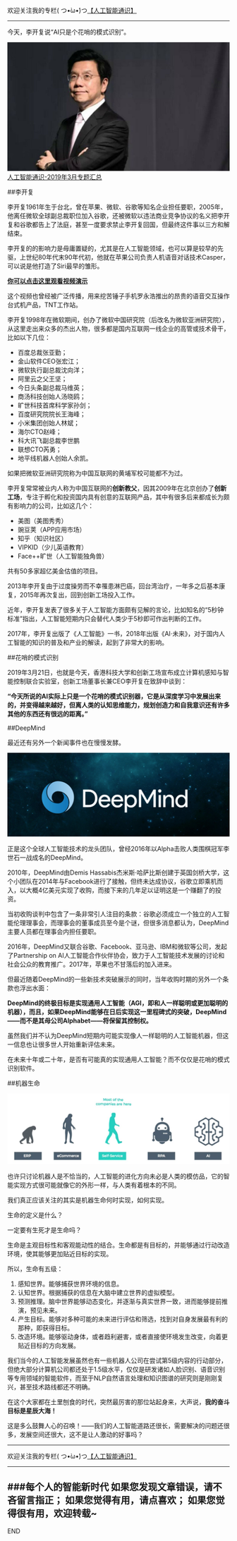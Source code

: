 欢迎关注我的专栏( つ•̀ω•́)つ[【人工智能通识】](https://www.jianshu.com/c/e9a7b7b7024d)

---

今天，李开复说“AI只是个花哨的模式识别”。

![](imgs/4324074-5238db8cb9269179.png?imageMogr2/auto-orient/strip%7CimageView2/2/w/1240)
[人工智能通识-2019年3月专题汇总](https://www.jianshu.com/p/72685b77cfff)


##李开复

李开复1961年生于台北，曾在苹果、微软、谷歌等知名企业担任要职，2005年，他离任微软全球副总裁职位加入谷歌，还被微软以违法商业竞争协议的名义把李开复和谷歌都告上了法庭，甚至一度要求禁止李开复回国，但最终这件事以三方和解结束。

李开复的的影响力是毋庸置疑的，尤其是在人工智能领域，也可以算是较早的先驱，上世纪80年代末90年代初，他就在苹果公司负责人机语音对话技术Casper，可以说是他打造了Siri最早的雏形。

[**你可以点击这里观看视频演示**](https://www.bilibili.com/video/av29245635/)

这个视频也曾经被广泛传播，用来挖苦锤子手机罗永浩推出的昂贵的语音交互操作台式机产品，TNT工作站。

李开复1998年在微软期间，创办了微软中国研究院（后改名为微软亚洲研究院），从这里走出来众多的杰出人物，很多都是国内互联网一线企业的高管或技术骨干，比如以下几位：
- 百度总裁张亚勤；
- 金山软件CEO张宏江；
- 微软执行副总裁沈向洋；
- 阿里云之父王坚；
- 今日头条副总裁马维英；
- 商汤科技创始人汤晓鸥；
- 旷世科技首席科学家孙剑；
- 百度研究院院长王海峰；
- 小米集团创始人林斌；
- 海尔CTO赵峰；
- 科大讯飞副总裁李世鹏
- 联想CTO芮勇；
- 地平线机器人创始人余凯。

如果把微软亚洲研究院称为中国互联网的黄埔军校可能都不为过。

李开复常常被业内人称为中国互联网的**创新教父**，因其2009年在北京创办了**创新工场**，专注于孵化和投资国内具有创意的互联网产品，其中有很多后来都成长为颇有影响力的公司，比如这几个：
- 美图（美图秀秀）
- 豌豆荚（APP应用市场）
- 知乎（知识社区）
- VIPKID（少儿英语教育）
- Face++旷世（人工智能独角兽）

共有50多家超亿美金估值的项目。

2013年李开复由于过度操劳而不幸罹患淋巴癌，回台湾治疗，一年多之后基本康复，2015年再次复出，回到创新工场投入工作。

近年，李开复发表了很多关于人工智能方面颇有见解的言论，比如知名的“5秒钟标准”指出，人工智能短期内只会替代人类少于5秒即可作出判断的工作。

2017年，李开复出版了《人工智能》一书，2018年出版《AI·未来》，对于国内人工智能的知识的普及和产业的解读，起到了非常大的影响。


##花哨的模式识别

2019年3月21日，也就是今天，香港科技大学和创新工场宣布成立计算机感知与智能控制联合实验室，创新工场董事长兼CEO李开复在致辞中谈到：

**“今天所说的AI实际上只是一个花哨的模式识别器，它是从深度学习中发展出来的，并变得越来越好，但离人类的认知思维能力，规划创造力和自我意识还有许多其他的东西还有很远的距离。”**


##DeepMind

最近还有另外一个新闻事件也在慢慢发酵。

![](imgs/4324074-de3e292f00bfed93.png?imageMogr2/auto-orient/strip%7CimageView2/2/w/1240)

正是这个全球人工智能技术的龙头团队，曾经2016年以Alpha击败人类围棋冠军李世石一战成名的DeepMind。

2010年，DeepMind由Demis Hassabis杰米斯·哈萨比斯创建于英国剑桥大学，这个小团队在2014年与Facebook进行了接触，但终未达成协议，谷歌立即乘机而入，以大概4亿美元实现了收购，而接下来的几年足以证明这是一个赚翻了的投资。

当初收购谈判中包含了一条非常引人注目的条款：谷歌必须成立一个独立的人工智能伦理理事会，而理事会的董事成员至今是个谜，但很多消息都认为，DeepMind主要人员都在理事会内担任要职。

2016年，DeepMind又联合谷歌、Facebook、亚马逊、IBM和微软等公司，发起了Partnership on AI人工智能合作伙伴协会，致力于人工智能技术发展的讨论和社会公众的教育推广。2017年，苹果也不甘落后的加入进来。

但最近随着DeepMind的一些新技术突破展示的同时，当年收购时期的另外一个条款也浮出水面：

**DeepMind的终极目标是实现通用人工智能（AGI，即和人一样聪明或更加聪明的机器），而且，如果DeepMind能够在日后实现这一里程碑式的突破，DeepMind——而不是其母公司Alphabet——将保留其控制权。**

虽然我们并不认为DeepMind短期内可能实现像人一样聪明的人工智能机器，但这一信息也让很多世人开始重新评估未来。

在未来十年或二十年，是否有可能真的实现通用人工智能？而不仅仅是花哨的模式识别软件。

##机器生命

![](imgs/4324074-acacb5f2cb4b7bad.png?imageMogr2/auto-orient/strip%7CimageView2/2/w/1240)

也许只讨论机器人是不恰当的，人工智能的进化方向未必是人类的模仿品，它的智能实现方式很可能就像它的外形一样，与人类有着根本的不同。

我们真正应该关注的其实是机器生命何时实现，如何实现。

生命的定义是什么？

一定要有生死才是生命吗？

生命是主观目标性和客观能动性的结合。生命都是有目标的，并能够通过行动改造环境，使其能够更加贴近目标的实现。

所以，生命有五级：

1. 感知世界。能够捕获世界环境的信息。
1. 认知世界。根据捕获的信息在大脑中建立世界的虚拟模型。
1. 预测推理。脑中世界能够动态变化，并逐渐与真实世界一致，进而能够提前推演，预见未来。
1. 产生目标。能够对多种可能的未来进行评估和筛选，找到对自身发展最有利的那种，即获得目标。
1. 改造环境。能够驱动身体，或者趋利避害，或者直接使环境发生改变，向着更贴近目标的方向发展。

我们当今的人工智能发展虽然也有一些机器人公司在尝试第5级内容的行动部分，但绝大部分计算机公司都还处于1.5级水平，仅仅是研发诸如人脸识别、语音识别等专用领域的智能软件，而至于NLP自然语言处理和知识图谱的研究则是刚刚复兴，甚至技术路线都还不明确。


在这个大家都在土里刨食的时代，突然最厉害的那位站起身来，大声说，**我的奋斗目标是星辰大海！**

这是多么鼓舞人心的召唤！——我们的人工智能道路还很长，需要解决的问题还很多，发展空间还很大，这不是让人激动的好事吗？



---
欢迎关注我的专栏( つ•̀ω•́)つ[【人工智能通识】](https://www.jianshu.com/c/e9a7b7b7024d)

---
###每个人的智能新时代
如果您发现文章错误，请不吝留言指正；
如果您觉得有用，请点喜欢；
如果您觉得很有用，欢迎转载~
---
END